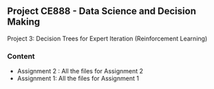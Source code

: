 ## Project CE888 - Data Science and Decision Making
Project 3: Decision Trees for Expert Iteration (Reinforcement Learning)

### Content
- Assignment 2 : All the files for Assignment 2
- Assignment 1:  All the files for Assignment 1 
